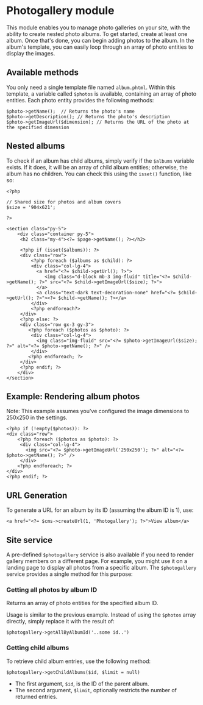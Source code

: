 
Photogallery module
=====

This module enables you to manage photo galleries on your site, with the ability to create nested photo albums. To get started, create at least one album. Once that's done, you can begin adding photos to the album. In the album's template, you can easily loop through an array of photo entities to display the images.

## Available methods

You only need a single template file named `album.phtml`.  Within this template, a variable called `$photos` is available, containing an array of photo entities. Each photo entity provides the following methods:

    $photo->getName();  // Returns the photo's name
    $photo->getDescription(); // Returns the photo's description
    $photo->getImageUrl($dimension); // Returns the URL of the photo at the specified dimension

## Nested albums

To check if an album has child albums, simply verify if the `$albums` variable exists. If it does, it will be an array of child album entities; otherwise, the album has no children. You can check this using the `isset()` function, like so:
 

    <?php
    
    // Shared size for photos and album covers
    $size = '904x621';
    
    ?>
    
    <section class="py-5">
        <div class="container py-5">
         <h2 class="my-4"><?= $page->getName(); ?></h2>
         
         <?php if (isset($albums)): ?>
         <div class="row">
             <?php foreach ($albums as $child): ?>
             <div class="col-lg-4">
               <a href="<?= $child->getUrl(); ?>">
                  <img class="d-block mb-3 img-fluid" title="<?= $child->getName(); ?>" src="<?= $child->getImageUrl($size); ?>">
               </a>
               <a class="text-dark text-decoration-none" href="<?= $child->getUrl(); ?>"><?= $child->getName(); ?></a>
             </div>
             <?php endforeach?>
         </div>
         <?php else: ?>
         <div class="row gx-3 gy-3">
            <?php foreach ($photos as $photo): ?>
             <div class="col-lg-4">
               <img class="img-fluid" src="<?= $photo->getImageUrl($size); ?>" alt="<?= $photo->getName(); ?>" />
             </div>
            <?php endforeach; ?>
         </div>
         <?php endif; ?>
        </div>
    </section>

## Example: Rendering album photos

Note: This example assumes you've configured the image dimensions to 250x250 in the settings.

    <?php if (!empty($photos)): ?>
    <div class="row">
	    <?php foreach ($photos as $photo): ?>
	     <div class="col-lg-4">
	       <img src="<?= $photo->getImageUrl('250x250'); ?>" alt="<?= $photo->getName(); ?>" />
	     </div>
	    <?php endforeach; ?>
    </div>
    <?php endif; ?>

## URL Generation

To generate a URL for an album by its ID (assuming the album ID is 1), use:

    <a href="<?= $cms->createUrl(1, 'Photogallery'); ?>">View album</a>

## Site service

A pre-defined `$photogallery` service is also available if you need to render gallery members on a different page. For example, you might use it on a landing page to display all photos from a specific album. The `$photogallery` service provides a single method for this purpose:

### Getting all photos by album ID

Returns an array of photo entities for the specified album ID.

Usage is similar to the previous example. Instead of using the `$photos` array directly, simply replace it with the result of:

`$photogallery->getAllByAlbumId('..some id..')`

### Getting child albums

To retrieve child album entries, use the following method:

`$photogallery->getChildAlbums($id, $limit = null)`

-   The first argument, `$id`, is the ID of the parent album. 
-   The second argument, `$limit`, optionally restricts the number of returned entries.

